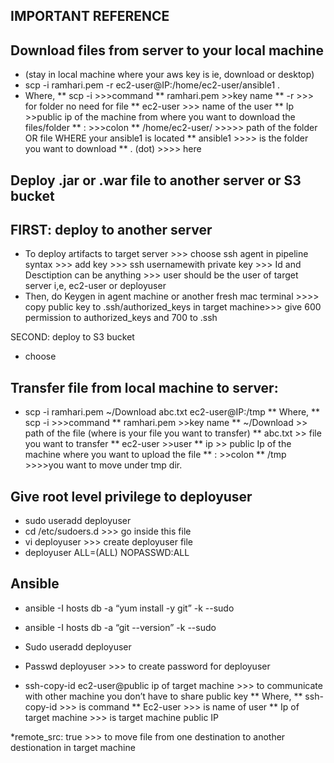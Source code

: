 IMPORTANT REFERENCE
-
Download files from server to your local machine 
-
* (stay in local machine where your aws key is ie, download or desktop)
* scp -i ramhari.pem -r ec2-user@IP:/home/ec2-user/ansible1 .
* Where,
 ** scp -i >>>command
** ramhari.pem >>key name
** -r >>> for folder no need for file
** ec2-user >>> name of the user
** Ip >>public ip of the machine from where you want to download the files/folder
** : >>>colon
** /home/ec2-user/   >>>>> path of the folder OR file WHERE your ansible1 is located
** ansible1 >>>> is the folder you want to download
** . (dot) >>>> here

Deploy .jar or .war file to another server or S3 bucket
-
##  FIRST: deploy to another server
* To deploy artifacts to target server >>> choose ssh agent in pipeline syntax >>> add key >>> ssh usernamewith private key >>> Id and Desctiption can be anything >>> user should be the user of target server i,e, ec2-user or deployuser
* Then, do Keygen in agent machine or another fresh mac terminal >>>> copy public key to .ssh/authorized_keys in target machine>>> give 600 permission to authorized_keys and 700 to .ssh

SECOND: deploy to S3 bucket
* choose 




Transfer file from local machine to server:
-
* scp -i ramhari.pem ~/Download abc.txt ec2-user@IP:/tmp
** Where,
** scp -i >>>command
** ramhari.pem >>key name
** ~/Download >> path of the file (where is your file you want to transfer)
** abc.txt >> file you want to transfer
** ec2-user >>user
** ip >> public Ip of the machine where you want to upload the file
** : >>colon
** /tmp >>>>you want to move under tmp dir.

Give root level privilege to deployuser
-
* sudo useradd deployuser
* cd /etc/sudoers.d >>>  go inside this file
* vi deployuser >>> create deployuser file 
* deployuser    ALL=(ALL)    NOPASSWD:ALL

Ansible
-
* ansible -I hosts db -a “yum install -y git” -k --sudo
* ansible -I hosts db -a “git --version” -k --sudo

* Sudo useradd deployuser
* Passwd deployuser >>> to create password for deployuser

* ssh-copy-id ec2-user@public ip of target machine >>> to communicate with other machine you don’t have to share public key
** Where,
** ssh-copy-id >>> is command 
** Ec2-user >>> is name of user
** Ip of target machine >>> is target machine public IP


*remote_src: true >>> to move file from one destination to another destionation in target machine
